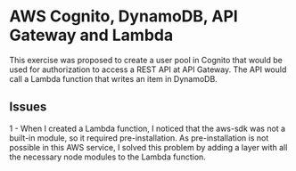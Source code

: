 # AWS Cognito, DynamoDB, API Gateway and Lambda

This exercise was proposed to create a user pool in Cognito that would be used for authorization to access a REST API at API Gateway. The API would call a Lambda function that writes an item in DynamoDB.

## Issues

1 - When I created a Lambda function, I noticed that the aws-sdk was not a built-in module, so it required pre-installation. As pre-installation is not possible in this AWS service, I solved this problem by adding a layer with all the necessary node modules to the Lambda function.

